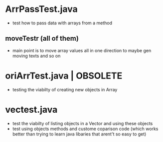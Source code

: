 # ArrPassTest.java
- test how to pass data with arrays from a method
## moveTestr (all of them)
- main point is to move array values all in one direction to maybe gen moving texts and so on
# oriArrTest.java | OBSOLETE
- testing the viabilty of creating new objects in Array
# vectest.java
- test the viabilty of listing objects in a Vector and using these objects
- test using objects methods and custome coparison code (which works better than trying to learn java libaries that arent't so easy to get)